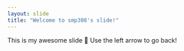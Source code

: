 ```yaml
---
layout: slide
title: "Welcome to smp308's slide!"
---
```

This is my awesome slide 🎉
Use the left arrow to go back!

